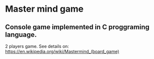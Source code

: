 # Master mind game

## Console game implemented in C proggraming language.

2 players game.
See details on: <https://en.wikipedia.org/wiki/Mastermind_(board_game)>
